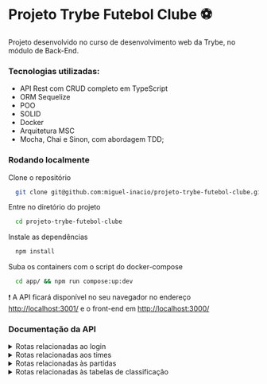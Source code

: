 # Projeto Trybe Futebol Clube :soccer:

Projeto desenvolvido no curso de desenvolvimento web da Trybe, no módulo de Back-End.

### Tecnologias utilizadas:
- API Rest com CRUD completo em TypeScript
- ORM Sequelize
- POO
- SOLID
- Docker
- Arquitetura MSC
- Mocha, Chai e Sinon, com abordagem TDD;

### Rodando localmente

Clone o repositório

```bash
  git clone git@github.com:miguel-inacio/projeto-trybe-futebol-clube.git
```

Entre no diretório do projeto

```bash
  cd projeto-trybe-futebol-clube
```

Instale as dependências

```bash
  npm install
```

Suba os containers com o script do docker-compose

```bash
  cd app/ && npm run compose:up:dev
```
:heavy_exclamation_mark: A API ficará disponível no seu navegador no endereço <http://localhost:3001/> e o front-end em <http://localhost:3000/>

### Documentação da API

<details>
  <summary> Rotas relacionadas ao login </summary>
  

#####  POST /login
- Usada para fazer login através da página inicial da aplicação no Front-End.
- Tente as seguintes credenciais
  
```
Para logar como administrador:
admin@admin.com
secret_admin
```

```
Para logar como usuário comum:
user@user.com
secret_user
```
- A requisição retorna um token gerado para cada usuário
  
<hr>


#####  GET /login/validate
- Usada para validar as credenciais do usuário e definir permissões
</details>

<details>
  <summary> Rotas relacionadas aos times </summary>


##### GET /teams
- Retorna todos os times cadastrados no banco de dados
  
<hr>

##### GET /teams/${id}
- Retornar time cadastrado no banco de dados através do ID.
</details>
 
<details>
  <summary> Rotas relacionadas às partidas </summary>

##### GET /matches
- Retorna todas as partidas armazenadas no banco de dados
  
<hr>

##### POST /matches
- Permite cadastrar uma partida no DB
  
<hr>

##### POST /matches/${id}
- Pertmite atualizar gols de uma partida específica
  
<hr>

##### POST /matches/${id}/finish
- Permite atualizar o status de uma partida, passando de "em andamento" para "finalizada" no banco de dados.
</details>

<details>
  <summary> Rotas relacionadas às tabelas de classificação </summary>
  
##### GET /leaderboard
- Retorna tabela de classificação geral
  
<hr>

##### GET /leaderboard/home
- Retorna tabela de classificação considerando apenas as partidas em casa
  
<hr>

##### GET /leaderboard/away
- Retorna tabela de classificação considerando apenas as partidas fora de casa
</details>

